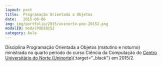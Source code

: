 ```yaml
---
layout: post
title:  Programação Orientada a Objetos
date:   2015-08-06
img: img/portfolio/2015/uninorte-poo-20152.png
modalID: modalPOO20152
category: Aula
---
```


Disciplina Programação Orientada a Objetos (matutino e noturno) ministrada no quarto período do curso Ciência da Computação do [Centro Universitário do Norte (Uninorte)][uninorte]{:target="_black"} em 2015/2.

[uninorte]: http://uninorte.com.br/

